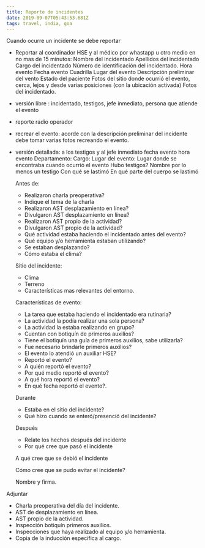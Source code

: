 ```yaml
---
title: Reporte de incidentes
date: 2019-09-07T05:43:53.681Z
tags: travel, india, goa
---
```

Cuando ocurre un incidente se debe reportar

* Reportar al coordinador HSE y al médico por whastapp u otro medio en no mas de 15 minutos:
  		Nombre del incidentado
  		Apellidos del incidentado
  		Cargo del incidentado
  		Número de identificación del incidentado.
  		Hora evento
  		Fecha evento
  		Cuadrilla
  		Lugar del evento
  		Descripción preliminar del vento
  		Estado del paciente
  		Fotos del sitio donde ocurrió el evento, cerca, lejos y desde varias posiciones (con la ubicación activada)
  		Fotos del incidentado.
* versión libre : incidentado, testigos, jefe inmediato, persona que atiende el evento
* reporte radio operador
* recrear el evento: acorde con la descripción preliminar del incidente debe tomar varias fotos recreando el evento.
* versión detallada: a los testigos y al jefe inmediato
  fecha evento
  hora evento
  Departamento:
  Cargo:
  Lugar del evento:
  Lugar donde se encontraba cuando ocurrió el evento
  Hubo testigos?
  Nombre por lo menos un testigo
  Con qué se lastimó
  En qué parte del cuerpo se lastimó

  Antes de:
  		
  * Realizaron charla preoperativa?
  * Indique el tema de la charla
  * Realizaron AST desplazamiento en línea?
  * Divulgaron AST desplazamiento en línea?
  * Realizaron AST propio de la actividad?
  * Divulgaron AST propio de la actividad?
  * Qué actividad estaba haciendo el incidentado antes del evento?
  * Qué equipo y/o herramienta estaban utilizando?
  * Se estaban desplazando?
  * Cómo estaba el clima?

  Sitio del incidente:
  * Clima
  * Terreno
  * Características mas relevantes del entorno.

  Características de evento:
  * La tarea que estaba haciendo el incidentado era rutinaria?
  * La actividad la podía realizar una sola persona?
  * La actividad la estaba realizando en grupo?
  * Cuentan con botiquín de primeros auxilios?
  * Tiene el botiquín una guía de primeros auxilios, sabe utilizarla?
  * Fue necesario brindarle primeros auxilios?
  * El evento lo atendió un auxiliar HSE?
  * Reportó el evento?
  * A quién reportó el evento?
  * Por qué medio reportó el evento?
  * A qué hora reportó el evento?
  * En qué fecha reportó el evento?.

  Durante
  * Estaba en el sitio del incidente?
  * Qué hizo cuando se enteró/presenció del incidente?

  Después
  * Relate los hechos después del incidente
  * Por qué cree que pasó el incidente

  A qué cree que se debió el incidente

  Cómo cree que se pudo evitar el incidente?

  Nombre y firma.

Adjuntar
  * Charla preoperativa del día del incidente.
  * AST de desplazamiento en línea.
  * AST propio de la actividad.
  * Inspección botiquín primeros auxilios.
  * Inspecciones que haya realizado al equipo y/o herramienta.
  * Copia de la inducción específica al cargo.